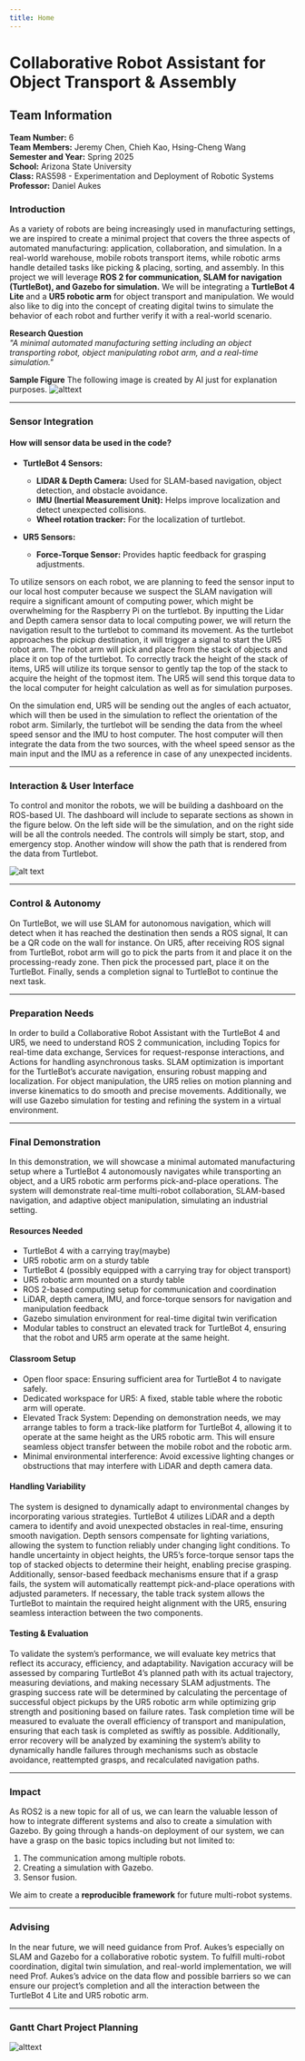 ```yaml
---
title: Home
---
```


# Collaborative Robot Assistant for Object Transport & Assembly

## **Team Information**
**Team Number:** 6 <br>
**Team Members:** Jeremy Chen, Chieh Kao, Hsing-Cheng Wang <br>
**Semester and Year:** Spring 2025 <br>
**School:** Arizona State University <br>
**Class:** RAS598 - Experimentation and Deployment of Robotic Systems <br>
**Professor:** Daniel Aukes <br>

### **Introduction**
As a variety of robots are being increasingly used in manufacturing settings, we are inspired to create a minimal project that covers the three aspects of automated manufacturing: application, collaboration, and simulation. In a real-world warehouse, mobile robots transport items, while robotic arms handle detailed tasks like picking & placing, sorting, and assembly. In this project we will leverage **ROS 2 for communication, SLAM for navigation (TurtleBot), and Gazebo for simulation.**  We will be integrating a **TurtleBot 4 Lite** and a **UR5 robotic arm** for object transport and manipulation. We would also like to dig into the concept of creating digital twins to simulate the behavior of each robot and further verify it with a real-world scenario.

**Research Question**  
*"A minimal automated manufacturing setting including an object transporting robot, object manipulating robot arm, and a real-time simulation."*  

**Sample Figure**
The following image is created by AI just for explanation purposes.
![alttext](./images/sample.jpg)

---

### **Sensor Integration**
#### **How will sensor data be used in the code?**
- **TurtleBot 4 Sensors:**
    - **LIDAR & Depth Camera:** Used for SLAM-based navigation, object detection, and obstacle avoidance.
    - **IMU (Inertial Measurement Unit):** Helps improve localization and detect unexpected collisions.
    - **Wheel rotation tracker:** For the localization of turtlebot.

- **UR5 Sensors:**
    - **Force-Torque Sensor:** Provides haptic feedback for grasping adjustments.

To utilize sensors on each robot, we are planning to feed the sensor input to our local host computer because we suspect the SLAM navigation will require a significant amount of computing power, which might be overwhelming for the Raspberry Pi on the turtlebot. By inputting the Lidar and Depth camera sensor data to local computing power, we will return the navigation result to the turtlebot to command its movement. As the turtlebot approaches the pickup destination, it will trigger a signal to start the UR5 robot arm. The robot arm will pick and place from the stack of objects and place it on top of the turtlebot. To correctly track the height of the stack of items, UR5 will utilize its torque sensor to gently tap the top of the stack to acquire the height of the topmost item. The UR5 will send this torque data to the local computer for height calculation as well as for simulation purposes. 

On the simulation end, UR5 will be sending out the angles of each actuator, which will then be used in the simulation to reflect the orientation of the robot arm. Similarly, the turtlebot will be sending the data from the wheel speed sensor and the IMU to host computer. The host computer will then integrate the data from the two sources, with the wheel speed sensor as the main input and the IMU as a reference in case of any unexpected incidents.


---

### **Interaction & User Interface**
To control and monitor the robots, we will be building a dashboard on the ROS-based UI. The dashboard will include to separate sections as shown in the figure below. On the left side will be the simulation, and on the right side will be all the controls needed. The controls will simply be start, stop, and emergency stop. Another window will show the path that is rendered from the data from Turtlebot.   

![alt text](./images/window_sample.png)


---

### **Control & Autonomy**
On TurtleBot, we will use SLAM for autonomous navigation, which will detect when it has reached the destination then sends a ROS signal, It can be a QR code on the wall for instance. On UR5, after receiving ROS signal from TurtleBot, robot arm will go to pick the parts from it and place it on the processing-ready zone. Then pick the processed part, place it on the TurtleBot. Finally, sends a completion signal to TurtleBot to continue the next task. 

---

### **Preparation Needs**
In order to build a Collaborative Robot Assistant with the TurtleBot 4 and UR5, we need to understand ROS 2 communication, including Topics for real-time data exchange, Services for request-response interactions, and Actions for handling asynchronous tasks. SLAM optimization is important for the TurtleBot’s accurate navigation, ensuring robust mapping and localization. For object manipulation, the UR5 relies on motion planning and inverse kinematics to do smooth and precise movements. Additionally, we will use Gazebo simulation for testing and refining the system in a virtual environment.

---

### **Final Demonstration**
In this demonstration, we will showcase a minimal automated manufacturing setup where a TurtleBot 4 autonomously navigates while transporting an object, and a UR5 robotic arm performs pick-and-place operations. The system will demonstrate real-time multi-robot collaboration, SLAM-based navigation, and adaptive object manipulation, simulating an industrial setting.

#### **Resources Needed**
- TurtleBot 4 with a carrying tray(maybe)
- UR5 robotic arm on a sturdy table
- TurtleBot 4 (possibly equipped with a carrying tray for object transport)
- UR5 robotic arm mounted on a sturdy table
- ROS 2-based computing setup for communication and coordination
- LiDAR, depth camera, IMU, and force-torque sensors for navigation and manipulation feedback
- Gazebo simulation environment for real-time digital twin verification
- Modular tables to construct an elevated track for TurtleBot 4, ensuring that the robot and UR5 arm operate at the same height.

#### **Classroom Setup**
- Open floor space: Ensuring sufficient area for TurtleBot 4 to navigate safely.
- Dedicated workspace for UR5: A fixed, stable table where the robotic arm will operate.
- Elevated Track System: Depending on demonstration needs, we may arrange tables to form a track-like platform for TurtleBot 4, allowing it to operate at the same height as the UR5 robotic arm. This will ensure seamless object transfer between the mobile robot and the robotic arm.
- Minimal environmental interference: Avoid excessive lighting changes or obstructions that may interfere with LiDAR and depth camera data.

#### **Handling Variability**
The system is designed to dynamically adapt to environmental changes by incorporating various strategies. TurtleBot 4 utilizes LiDAR and a depth camera to identify and avoid unexpected obstacles in real-time, ensuring smooth navigation. Depth sensors compensate for lighting variations, allowing the system to function reliably under changing light conditions. To handle uncertainty in object heights, the UR5’s force-torque sensor taps the top of stacked objects to determine their height, enabling precise grasping. Additionally, sensor-based feedback mechanisms ensure that if a grasp fails, the system will automatically reattempt pick-and-place operations with adjusted parameters. If necessary, the table track system allows the TurtleBot to maintain the required height alignment with the UR5, ensuring seamless interaction between the two components.

#### **Testing & Evaluation**
To validate the system’s performance, we will evaluate key metrics that reflect its accuracy, efficiency, and adaptability. Navigation accuracy will be assessed by comparing TurtleBot 4’s planned path with its actual trajectory, measuring deviations, and making necessary SLAM adjustments. The grasping success rate will be determined by calculating the percentage of successful object pickups by the UR5 robotic arm while optimizing grip strength and positioning based on failure rates. Task completion time will be measured to evaluate the overall efficiency of transport and manipulation, ensuring that each task is completed as swiftly as possible. Additionally, error recovery will be analyzed by examining the system’s ability to dynamically handle failures through mechanisms such as obstacle avoidance, reattempted grasps, and recalculated navigation paths.

---

### **Impact**
As ROS2 is a new topic for all of us, we can learn the valuable lesson of how to integrate different systems and also to create a simulation with Gazebo. By going through a hands-on deployment of our system, we can have a grasp on the basic topics including but not limited to:
1. The communication among multiple robots.
2. Creating a simulation with Gazebo.
3. Sensor fusion.

We aim to create a **reproducible framework** for future multi-robot systems.

---

### **Advising**
In the near future, we will need guidance from Prof. Aukes’s especially on SLAM and Gazebo for a collaborative robotic system. To fulfill multi-robot coordination, digital twin simulation, and real-world implementation, we will need Prof. Aukes’s advice on the data flow and possible barriers so we can ensure our project’s completion and all the interaction between the TurtleBot 4 Lite and UR5 robotic arm.

---
### **Gantt Chart Project Planning**
![alttext](./images/Gantt%20chart.png)

